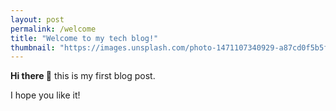 ```yaml
---
layout: post
permalink: /welcome
title: "Welcome to my tech blog!"
thumbnail: "https://images.unsplash.com/photo-1471107340929-a87cd0f5b5f3"
---
```


**Hi there 👋** this is my first blog post.

I hope you like it!

<!--
**soprun/soprun** is a ✨ _special_ ✨ repository because its `README.md` (this file) appears on your GitHub profile.

Here are some ideas to get you started:

- 🔭 I’m currently working on ...
- 🌱 I’m currently learning ...
- 👯 I’m looking to collaborate on ...
- 🤔 I’m looking for help with ...
- 💬 Ask me about ...
- 📫 How to reach me: ...
- 😄 Pronouns: ...
- ⚡ Fun fact: ...
-->
